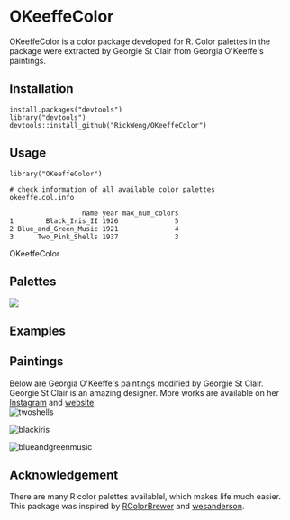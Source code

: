 # OKeeffeColor
OKeeffeColor is a color package developed for R. Color palettes in the package were extracted by Georgie St Clair from Georgia O'Keeffe's paintings. 

## Installation
```
install.packages("devtools")
library("devtools")
devtools::install_github("RickWeng/OKeeffeColor")
```
## Usage
```
library("OKeeffeColor")

# check information of all available color palettes
okeeffe.col.info

                  name year max_num_colors
1        Black_Iris_II 1926              5
2 Blue_and_Green_Music 1921              4
3      Two_Pink_Shells 1937              3

```
OKeeffeColor
## Palettes

![](https://github.com/RickWeng/OKeeffeColor/blob/master/figures/Two-Pink-Shells.png)
## Examples

## Paintings
Below are Georgia O'Keeffe's paintings modified by Georgie St Clair.      
Georgie St Clair is an amazing designer. More works are available on her [Instagram](https://www.instagram.com/georgiestclair/) and [website](https://georgiestclair.com/).     
![twoshells](https://github.com/RickWeng/OKeeffeColor/blob/master/Two-Shells.jpg)

![blackiris](https://github.com/RickWeng/OKeeffeColor/blob/master/Black-Iris.jpg)

![blueandgreenmusic](https://github.com/RickWeng/OKeeffeColor/blob/master/Blue%20and%20Green%20Music.jpg)
## Acknowledgement
There are many R color palettes availablel, which makes life much easier. This package was inspired by [RColorBrewer](https://github.com/cran/RColorBrewer) and [wesanderson](https://github.com/karthik/wesanderson).
